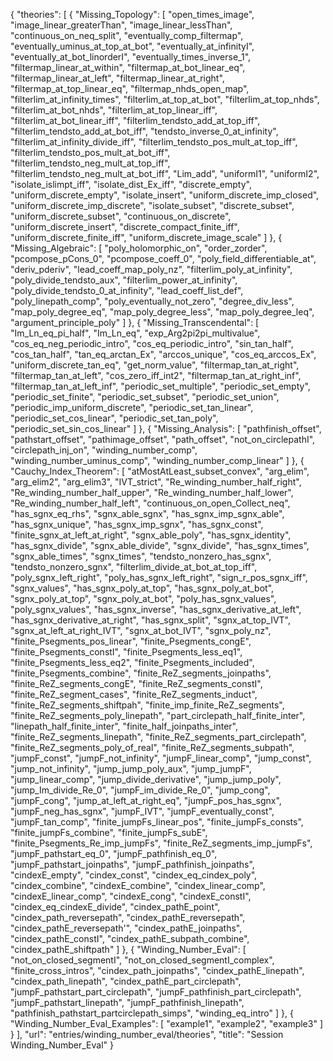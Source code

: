 {
    "theories": [
        {
            "Missing_Topology": [
                "open_times_image",
                "image_linear_greaterThan",
                "image_linear_lessThan",
                "continuous_on_neq_split",
                "eventually_comp_filtermap",
                "eventually_uminus_at_top_at_bot",
                "eventually_at_infinityI",
                "eventually_at_bot_linorderI",
                "eventually_times_inverse_1",
                "filtermap_linear_at_within",
                "filtermap_at_bot_linear_eq",
                "filtermap_linear_at_left",
                "filtermap_linear_at_right",
                "filtermap_at_top_linear_eq",
                "filtermap_nhds_open_map",
                "filterlim_at_infinity_times",
                "filterlim_at_top_at_bot",
                "filterlim_at_top_nhds",
                "filterlim_at_bot_nhds",
                "filterlim_at_top_linear_iff",
                "filterlim_at_bot_linear_iff",
                "filterlim_tendsto_add_at_top_iff",
                "filterlim_tendsto_add_at_bot_iff",
                "tendsto_inverse_0_at_infinity",
                "filterlim_at_infinity_divide_iff",
                "filterlim_tendsto_pos_mult_at_top_iff",
                "filterlim_tendsto_pos_mult_at_bot_iff",
                "filterlim_tendsto_neg_mult_at_top_iff",
                "filterlim_tendsto_neg_mult_at_bot_iff",
                "Lim_add",
                "uniformI1",
                "uniformI2",
                "isolate_islimpt_iff",
                "isolate_dist_Ex_iff",
                "discrete_empty",
                "uniform_discrete_empty",
                "isolate_insert",
                "uniform_discrete_imp_closed",
                "uniform_discrete_imp_discrete",
                "isolate_subset",
                "discrete_subset",
                "uniform_discrete_subset",
                "continuous_on_discrete",
                "uniform_discrete_insert",
                "discrete_compact_finite_iff",
                "uniform_discrete_finite_iff",
                "uniform_discrete_image_scale"
            ]
        },
        {
            "Missing_Algebraic": [
                "poly_holomorphic_on",
                "order_zorder",
                "pcompose_pCons_0",
                "pcompose_coeff_0",
                "poly_field_differentiable_at",
                "deriv_pderiv",
                "lead_coeff_map_poly_nz",
                "filterlim_poly_at_infinity",
                "poly_divide_tendsto_aux",
                "filterlim_power_at_infinity",
                "poly_divide_tendsto_0_at_infinity",
                "lead_coeff_list_def",
                "poly_linepath_comp",
                "poly_eventually_not_zero",
                "degree_div_less",
                "map_poly_degree_eq",
                "map_poly_degree_less",
                "map_poly_degree_leq",
                "argument_principle_poly"
            ]
        },
        {
            "Missing_Transcendental": [
                "Im_Ln_eq_pi_half",
                "Im_Ln_eq",
                "exp_Arg2pi2pi_multivalue",
                "cos_eq_neg_periodic_intro",
                "cos_eq_periodic_intro",
                "sin_tan_half",
                "cos_tan_half",
                "tan_eq_arctan_Ex",
                "arccos_unique",
                "cos_eq_arccos_Ex",
                "uniform_discrete_tan_eq",
                "get_norm_value",
                "filtermap_tan_at_right",
                "filtermap_tan_at_left",
                "cos_zero_iff_int2",
                "filtermap_tan_at_right_inf",
                "filtermap_tan_at_left_inf",
                "periodic_set_multiple",
                "periodic_set_empty",
                "periodic_set_finite",
                "periodic_set_subset",
                "periodic_set_union",
                "periodic_imp_uniform_discrete",
                "periodic_set_tan_linear",
                "periodic_set_cos_linear",
                "periodic_set_tan_poly",
                "periodic_set_sin_cos_linear"
            ]
        },
        {
            "Missing_Analysis": [
                "pathfinish_offset",
                "pathstart_offset",
                "pathimage_offset",
                "path_offset",
                "not_on_circlepathI",
                "circlepath_inj_on",
                "winding_number_comp",
                "winding_number_uminus_comp",
                "winding_number_comp_linear"
            ]
        },
        {
            "Cauchy_Index_Theorem": [
                "atMostAtLeast_subset_convex",
                "arg_elim",
                "arg_elim2",
                "arg_elim3",
                "IVT_strict",
                "Re_winding_number_half_right",
                "Re_winding_number_half_upper",
                "Re_winding_number_half_lower",
                "Re_winding_number_half_left",
                "continuous_on_open_Collect_neq",
                "has_sgnx_eq_rhs",
                "sgnx_able_sgnx",
                "has_sgnx_imp_sgnx_able",
                "has_sgnx_unique",
                "has_sgnx_imp_sgnx",
                "has_sgnx_const",
                "finite_sgnx_at_left_at_right",
                "sgnx_able_poly",
                "has_sgnx_identity",
                "has_sgnx_divide",
                "sgnx_able_divide",
                "sgnx_divide",
                "has_sgnx_times",
                "sgnx_able_times",
                "sgnx_times",
                "tendsto_nonzero_has_sgnx",
                "tendsto_nonzero_sgnx",
                "filterlim_divide_at_bot_at_top_iff",
                "poly_sgnx_left_right",
                "poly_has_sgnx_left_right",
                "sign_r_pos_sgnx_iff",
                "sgnx_values",
                "has_sgnx_poly_at_top",
                "has_sgnx_poly_at_bot",
                "sgnx_poly_at_top",
                "sgnx_poly_at_bot",
                "poly_has_sgnx_values",
                "poly_sgnx_values",
                "has_sgnx_inverse",
                "has_sgnx_derivative_at_left",
                "has_sgnx_derivative_at_right",
                "has_sgnx_split",
                "sgnx_at_top_IVT",
                "sgnx_at_left_at_right_IVT",
                "sgnx_at_bot_IVT",
                "sgnx_poly_nz",
                "finite_Psegments_pos_linear",
                "finite_Psegments_congE",
                "finite_Psegments_constI",
                "finite_Psegments_less_eq1",
                "finite_Psegments_less_eq2",
                "finite_Psegments_included",
                "finite_Psegments_combine",
                "finite_ReZ_segments_joinpaths",
                "finite_ReZ_segments_congE",
                "finite_ReZ_segments_constI",
                "finite_ReZ_segment_cases",
                "finite_ReZ_segments_induct",
                "finite_ReZ_segments_shiftpah",
                "finite_imp_finite_ReZ_segments",
                "finite_ReZ_segments_poly_linepath",
                "part_circlepath_half_finite_inter",
                "linepath_half_finite_inter",
                "finite_half_joinpaths_inter",
                "finite_ReZ_segments_linepath",
                "finite_ReZ_segments_part_circlepath",
                "finite_ReZ_segments_poly_of_real",
                "finite_ReZ_segments_subpath",
                "jumpF_const",
                "jumpF_not_infinity",
                "jumpF_linear_comp",
                "jump_const",
                "jump_not_infinity",
                "jump_jump_poly_aux",
                "jump_jumpF",
                "jump_linear_comp",
                "jump_divide_derivative",
                "jump_jump_poly",
                "jump_Im_divide_Re_0",
                "jumpF_im_divide_Re_0",
                "jump_cong",
                "jumpF_cong",
                "jump_at_left_at_right_eq",
                "jumpF_pos_has_sgnx",
                "jumpF_neg_has_sgnx",
                "jumpF_IVT",
                "jumpF_eventually_const",
                "jumpF_tan_comp",
                "finite_jumpFs_linear_pos",
                "finite_jumpFs_consts",
                "finite_jumpFs_combine",
                "finite_jumpFs_subE",
                "finite_Psegments_Re_imp_jumpFs",
                "finite_ReZ_segments_imp_jumpFs",
                "jumpF_pathstart_eq_0",
                "jumpF_pathfinish_eq_0",
                "jumpF_pathstart_joinpaths",
                "jumpF_pathfinish_joinpaths",
                "cindexE_empty",
                "cindex_const",
                "cindex_eq_cindex_poly",
                "cindex_combine",
                "cindexE_combine",
                "cindex_linear_comp",
                "cindexE_linear_comp",
                "cindexE_cong",
                "cindexE_constI",
                "cindex_eq_cindexE_divide",
                "cindex_pathE_point",
                "cindex_path_reversepath",
                "cindex_pathE_reversepath",
                "cindex_pathE_reversepath'",
                "cindex_pathE_joinpaths",
                "cindex_pathE_constI",
                "cindex_pathE_subpath_combine",
                "cindex_pathE_shiftpath"
            ]
        },
        {
            "Winding_Number_Eval": [
                "not_on_closed_segmentI",
                "not_on_closed_segmentI_complex",
                "finite_cross_intros",
                "cindex_path_joinpaths",
                "cindex_pathE_linepath",
                "cindex_path_linepath",
                "cindex_pathE_part_circlepath",
                "jumpF_pathstart_part_circlepath",
                "jumpF_pathfinish_part_circlepath",
                "jumpF_pathstart_linepath",
                "jumpF_pathfinish_linepath",
                "pathfinish_pathstart_partcirclepath_simps",
                "winding_eq_intro"
            ]
        },
        {
            "Winding_Number_Eval_Examples": [
                "example1",
                "example2",
                "example3"
            ]
        }
    ],
    "url": "entries/winding_number_eval/theories",
    "title": "Session Winding_Number_Eval"
}